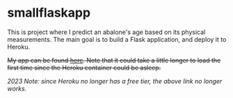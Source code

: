 # smallflaskapp

This is project where I predict an abalone's age based on its physical measurements. The main goal is to build a Flask application, and deploy it to Heroku. 


~~My app can be found [here](https://abaloneringsprediction.herokuapp.com/). Note that it could take a little longer to load the first time since the Heroku container could be asleep.~~

_2023 Note: since Heroku no longer has a free tier, the above link no longer works._


